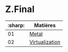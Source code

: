 # Z.Final


| :sharp: | Matières                              |
|---------|---------------------------------------|
|      01 | [Metal](../1.Metal)                   | 
|      02 | [Virtualization](../2.Virtualization) |
